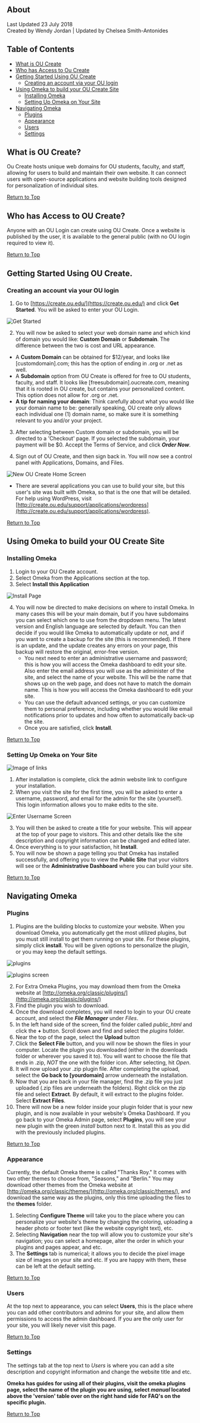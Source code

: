 ## About
Last Updated 23 July 2018    
Created by Wendy Jordan | Updated by Chelsea Smith-Antonides    

## Table of Contents
* [What is OU Create](#what-is-ou-create)
* [Who has Access to Ou Create](#who-has-access-to-ou-create)
* [Getting Started Using OU Create](#getting-started-using-ou-create)
  * [Creating an account via your OU login](#creating-an-account-via-your-ou-login) 
* [Using Omeka to build your OU Create Site](#using-omeka-to-build-your-ou-create-site)
  * [Installing Omeka](#installing-omeka)
  * [Setting Up Omeka on Your Site](#setting-up-omeka-on-your-site)
* [Navigating Omeka](#navigating-omeka)
  * [Plugins](#plugins)
  * [Appearance](#appearance)
  * [Users](#users)
  * [Settings](#settings)

## What is OU Create?
Ou Create hosts unique web domains for OU students, faculty, and staff, allowing for users to build and maintain their own website. It can connect users with open-source applications and website building tools designed for personalization of individual sites.

[Return to Top](#about)

## Who has Access to OU Create?
Anyone with an OU Login can create using OU Create. Once a website is published by the user, it is available to the general public (with no OU login required to view it). 

[Return to Top](#about)

## Getting Started Using OU Create.
### Creating an account via your OU login
1. Go to [https://create.ou.edu/](https://create.ou.edu/) and click **Get Started**. You will be asked to enter your OU Login.

![Get Started](images/OUCreate001.png)

2. You will now be asked to select your web domain name and which kind of domain you would like: **Custom Domain** or **Subdomain**. The difference between the two is cost and URL appearance.  
* A **Custom Domain** can be obtained for $12/year, and looks like [customdomain].com; this has the option of ending in .org or .net as well. 
* A **Subdomain** option from OU Create is offered for free to OU students, faculty, and staff. It looks like [freesubdomain].oucreate.com, meaning that it is rooted in OU create, but contains your personalized content. This option does not allow for .org or .net.
* **A tip for naming your domain**: Think carefully about what you would like your domain name to be: generally speaking, OU create only allows each individual one (1) domain name, so make sure it is something relevant to you and/or your project. 

3. After selecting between Custom domain or subdomain, you will be directed to a 'Checkout' page. If you selected the subdomain, your payment will be $0. Accept the Terms of Service, and click ***Order Now***.

4. Sign out of OU Create, and then sign back in. You will now see a control panel with Applications, Domains, and Files.

![New OU Create Home Screen](images/OU_Create_002.png)

* There are several applications you can use to build your site, but this user's site was built with Omeka, so that is the one that will be detailed. For help using WordPress, visit [http://create.ou.edu/support/applications/wordpress](http://create.ou.edu/support/applications/wordpress).
  
[Return to Top](#about)
  
## Using Omeka to build your OU Create Site
### Installing Omeka
 1. Login to your OU Create account.
 2. Select Omeka from the Applications section at the top.
 3. Select **Install this Application**
 
 ![Install Page](images/OU_create_003.png)
 
 4. You will now be directed to make decisions on where to install Omeka. In many cases this will be your main domain, but if you have subdomains you can select which one to use from the dropdown menu. The latest version and English language are selected by default. You can then decide if you would like Omeka to automatically update or not, and if you want to create a backup for the site (this is recommended). If there is an update, and the update creates any errors on your page, this backup will restore the original, error-free version.
    - You next need to enter an administrative username and password; this is how you will access the Omeka dashboard to edit your site. Also enter the email address you will use as the administer of the site, and select the name of your website. This will be the name that shows up on the web page, and does not have to match the domain name. This is how you will access the Omeka dashboard to edit your site. 
    - You can use the default advanced settings, or you can customize them to personal preference, including whether you would like email notifications prior to updates and how often to automatically back-up the site.
    - Once you are satisfied, click **Install**.
    
[Return to Top](#about)

### Setting Up Omeka on Your Site ###

![Image of links](images/ou_create_004.png) 

 1. After installation is complete, click the admin website link to configure your installation.
 2. When you visit the site for the first time, you will be asked to enter a username, password, and email for the admin for the site (yourself). This login information allows you to make edits to the site.
 
 ![Enter Username Screen](images/ou_create_5.png)
 
 3. You will then be asked to create a title for your website. This will appear at the top of your page to visitors. This and other details like the site description and copyright information can be changed and edited later. 
 4. Once everything is to your satisfaction, hit **Install**.
 5. You will now be shown a page telling you that Omeka has installed successfully, and offering you to view the **Public Site** that your visitors will see or the **Administrative Dashboard** where you can build your site.
  
 [Return to Top](#about)

## Navigating Omeka
### Plugins

 1. Plugins are the building blocks to customize your website. When you download Omeka, you automatically get the most utilized plugins, but you must still install to get them running on your site. For these plugins, simply click **install**. You will be given options to personalize the plugin, or you may keep the default settings.
 
 ![plugins](images/ou_create_006.png)
 
 ![plugins screen](images/ou_create_007.png)
 
 2. For Extra Omeka Plugins, you may download them from the Omeka website at [http://omeka.org/classic/plugins/](http://omeka.org/classic/plugins/)
 3. Find the plugin you wish to download.
 4. Once the download completes, you will need to login to your OU create account, and select the ***File Manager*** under *Files*.
 5. In the left hand side of the screen, find the folder called *public_html* and click the **+** button. Scroll down and find and select the *plugins* folder.
 6. Near the top of the page, select the **Upload** button
 7. Click the **Select File** button, and you will now be shown the files in your computer. Locate the plugin you downloaded (either in the downloads folder or wherever you saved it to). You will want to choose the file that ends in .zip, *NOT* the one with the folder icon. After selecting, hit *Open*.
 8. It will now upload your .zip plugin file. After completing the upload, select the **Go back to [yourdomain]** arrow underneath the installation.
 9. Now that you are back in your file manager, find the .zip file you just uploaded (.zip files are underneath the folders). Right click on the zip file and select **Extract**. By default, it will extract to the plugins folder. Select **Extract Files**.
 10. There will now be a new folder inside your plugin folder that is your new plugin, and is now available in your website's Omeka Dashboard. If you go back to your Omeka Admin page, select **Plugins**, you will see your new plugin with the green *install* button next to it. Install this as you did with the previously included plugins.

 [Return to Top](#about)


### Appearance
Currently, the default Omeka theme is called "Thanks Roy." It comes with two other themes to choose from, "Seasons," and "Berlin." You may download other themes from the Omeka website at [http://omeka.org/classic/themes/](http://omeka.org/classic/themes/), and download the same way as the plugins, only this time uploading the files to the **themes** folder.
  1. Selecting **Configure Theme** will take you to the place where you can personalize your website's theme by changing the coloring, uploading a header photo or footer text (like the website copyright text), etc.
  2. Selecting **Navigation** near the top will allow you to customize your site's navigation; you can select a homepage, alter the order in which your plugins and pages appear, and etc.
  3. The **Settings** tab is numerical; it allows you to decide the pixel image size of images on your site and etc. If you are happy with them, these can be left at the default setting.

  [Return to Top](#about)

### Users
At the top next to appearance, you can select **Users**, this is the place where you can add other contributors and admins for your site, and allow them permissions to access the admin dashboard. If you are the only user for your site, you will likely never visit this page.

[Return to Top](#about)

### Settings
The settings tab at the top next to *Users* is where you can add a site description and copyright information and change the website title and etc.

**Omeka has guides for using all of their plugins, visit the omeka plugins page, select the name of the plugin you are using, select *manual* located above the 'version' table over on the right hand side for FAQ's on the specific plugin.**




[Return to Top](#about)
